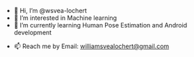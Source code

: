 - 👋 Hi, I’m @wsvea-lochert
- 👀 I’m interested in Machine learning
- 🌱 I’m currently learning Human Pose Estimation and Android development
<!-- - 💞️ I’m looking to collaborate on stuff-->
- 📫 Reach me by Email: williamsvealochert@gmail.com

<!---
wsvea-lochert/wsvea-lochert is a ✨ special ✨ repository because its `README.md` (this file) appears on your GitHub profile.
You can click the Preview link to take a look at your changes.
--->

